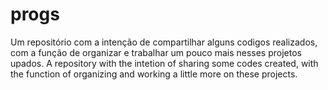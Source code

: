 # progs
Um repositório com a intenção de compartilhar alguns codigos realizados, com a função de organizar e trabalhar um pouco mais nesses projetos upados. 
A repository with the intetion of sharing some codes created, with the function of organizing and working a little more on these projects.
